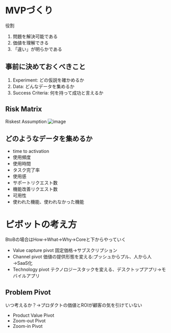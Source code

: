 # MVPづくり
役割
1. 問題を解決可能である
2. 価値を理解できる
3. 「違い」が明らかである

## 事前に決めておくべきこと
1. Experiment: どの仮説を確かめるか
2. Data: どんなデータを集めるか
3. Success Criteria: 何を持って成功と言えるか

## Risk Matrix
Riskest Assumption
![image](https://github.com/user-attachments/assets/44ad8887-e097-41bb-9d07-2b3847efd8b5)

## どのようなデータを集めるか
- time to activation
- 使用頻度
- 使用時間
- タスク完了率
- 使用感
- サポートリクエスト数
- 機能改善リクエスト数
- 可用性
- 使われた機能、使われなかった機能

# ピボットの考え方
BtoBの場合はHow→What→Why→Coreと下からやっていく
- Value capture pivot
  固定価格→サブスクリプション
- Channel pivot
  価値の提供形態を変える:プッシュからプル、人から人→SaaS化
- Technology pivot
  テクノロジースタックを変える、デスクトップアプリ→モバイルアプリ

## Problem Pivot
いつ考えるか？→プロダクトの価値とROIが顧客の気を引けていない
- Product Value Pivot
- Zoom-out Pivot
- Zoom-in Pivot
